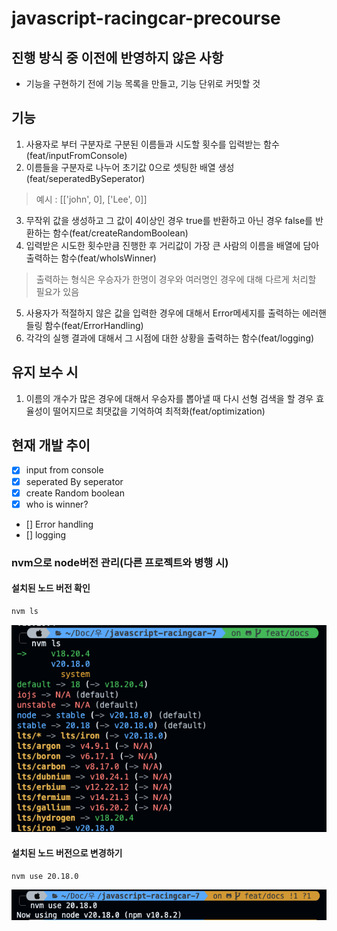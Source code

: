 # javascript-racingcar-precourse

## 진행 방식 중 이전에 반영하지 않은 사항
- 기능을 구현하기 전에 기능 목록을 만들고, 기능 단위로 커밋할 것


## 기능
1. 사용자로 부터 구분자로 구분된 이름들과 시도할 횟수를 입력받는 함수(feat/inputFromConsole)
2. 이름들을 구분자로 나누어 초기값 0으로 셋팅한 배열 생성(feat/seperatedBySeperator)
> 예시 : [['john', 0], ['Lee', 0]]
3. 무작위 값을 생성하고 그 값이 4이상인 경우 true를 반환하고 아닌 경우 false를 반환하는 함수(feat/createRandomBoolean)
4. 입력받은 시도한 횟수만큼 진행한 후 거리값이 가장 큰 사람의 이름을 배열에 담아 출력하는 함수(feat/whoIsWinner)
> 출력하는 형식은 우승자가 한명이 경우와 여러명인 경우에 대해 다르게 처리할 필요가 있음
5. 사용자가 적절하지 않은 값을 입력한 경우에 대해서 Error메세지를 출력하는 에러핸들링 함수(feat/ErrorHandling)
6. 각각의 실행 결과에 대해서 그 시점에 대한 상황을 출력하는 함수(feat/logging)

## 유지 보수 시
1. 이름의 개수가 많은 경우에 대해서 우승자를 뽑아낼 때 다시 선형 검색을 할 경우 효율성이 떨어지므로 최댓값을 기억하여 최적화(feat/optimization)

## 현재 개발 추이
- [X] input from console
- [X] seperated By seperator
- [X] create Random boolean
- [X] who is winner?
- [] Error handling
- [] logging

### nvm으로 node버전 관리(다른 프로젝트와 병행 시)

#### 설치된 노드 버전 확인
```bash
nvm ls
```

![alt text](image.png)


#### 설치된 노드 버전으로 변경하기
```bash
nvm use 20.18.0
```

![alt text](image-1.png)

